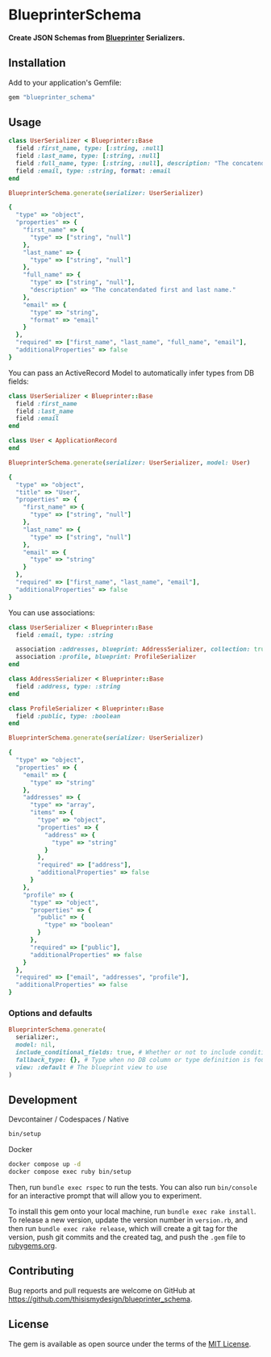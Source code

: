 # BlueprinterSchema

#### Create JSON Schemas from [Blueprinter](https://github.com/procore-oss/blueprinter) Serializers.

## Installation

Add to your application's Gemfile:

```rb
gem "blueprinter_schema"
```

## Usage

```rb
class UserSerializer < Blueprinter::Base
  field :first_name, type: [:string, :null]
  field :last_name, type: [:string, :null]
  field :full_name, type: [:string, :null], description: "The concatendated first and last name."
  field :email, type: :string, format: :email
end

BlueprinterSchema.generate(serializer: UserSerializer)
```

```rb
{
  "type" => "object",
  "properties" => {
    "first_name" => {
      "type" => ["string", "null"]
    },
    "last_name" => {
      "type" => ["string", "null"]
    },
    "full_name" => {
      "type" => ["string", "null"],
      "description" => "The concatendated first and last name."
    },
    "email" => {
      "type" => "string",
      "format" => "email"
    }
  },
  "required" => ["first_name", "last_name", "full_name", "email"],
  "additionalProperties" => false
}
```

You can pass an ActiveRecord Model to automatically infer types from DB fields:

```rb
class UserSerializer < Blueprinter::Base
  field :first_name
  field :last_name
  field :email
end

class User < ApplicationRecord
end

BlueprinterSchema.generate(serializer: UserSerializer, model: User)
```

```rb
{
  "type" => "object",
  "title" => "User",
  "properties" => {
    "first_name" => {
      "type" => ["string", "null"]
    },
    "last_name" => {
      "type" => ["string", "null"]
    },
    "email" => {
      "type" => "string"
    }
  },
  "required" => ["first_name", "last_name", "email"],
  "additionalProperties" => false
}
```

You can use associations:

```rb
class UserSerializer < Blueprinter::Base
  field :email, type: :string

  association :addresses, blueprint: AddressSerializer, collection: true
  association :profile, blueprint: ProfileSerializer
end

class AddressSerializer < Blueprinter::Base
  field :address, type: :string
end

class ProfileSerializer < Blueprinter::Base
  field :public, type: :boolean
end

BlueprinterSchema.generate(serializer: UserSerializer)
```

```rb
{
  "type" => "object",
  "properties" => {
    "email" => {
      "type" => "string"
    },
    "addresses" => {
      "type" => "array",
      "items" => {
        "type" => "object",
        "properties" => {
          "address" => {
            "type" => "string"
          }
        },
        "required" => ["address"],
        "additionalProperties" => false
      }
    },
    "profile" => {
      "type" => "object",
      "properties" => {
        "public" => {
          "type" => "boolean"
        }
      },
      "required" => ["public"],
      "additionalProperties" => false
    }
  },
  "required" => ["email", "addresses", "profile"],
  "additionalProperties" => false
}
```

### Options and defaults

```rb
BlueprinterSchema.generate(
  serializer:,
  model: nil,
  include_conditional_fields: true, # Whether or not to include conditional fields from the serializer
  fallback_type: {}, # Type when no DB column or type definition is found. E.g. { 'type' => 'object' }
  view: :default # The blueprint view to use
)
```

## Development

Devcontainer / Codespaces / Native

```sh
bin/setup
```

Docker

```sh
docker compose up -d
docker compose exec ruby bin/setup
```

Then, run `bundle exec rspec` to run the tests. You can also run `bin/console` for an interactive prompt that will allow you to experiment.

To install this gem onto your local machine, run `bundle exec rake install`. To release a new version, update the version number in `version.rb`, and then run `bundle exec rake release`, which will create a git tag for the version, push git commits and the created tag, and push the `.gem` file to [rubygems.org](https://rubygems.org).

## Contributing

Bug reports and pull requests are welcome on GitHub at https://github.com/thisismydesign/blueprinter_schema.

## License

The gem is available as open source under the terms of the [MIT License](https://opensource.org/licenses/MIT).
